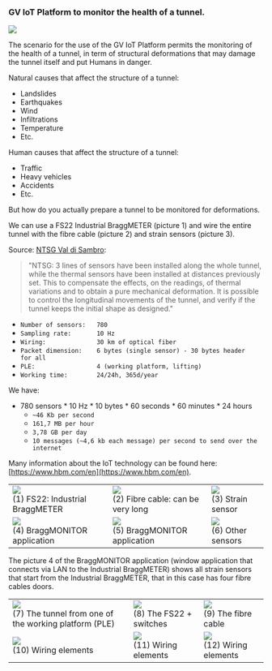 ### GV IoT Platform to monitor the health of a tunnel.

<div>
   <img src="{{site.baseurl}}{{site.images}}/about-us/images/tunnels_monitoring.png" />
</div>

The scenario for the use of the GV IoT Platform permits the monitoring of the health of a tunnel, in term of structural deformations that may damage the tunnel itself and put Humans in danger.

Natural causes that affect the structure of a tunnel:
* Landslides
* Earthquakes
* Wind
* Infiltrations
* Temperature
* Etc.

Human causes that affect the structure of a tunnel:
* Traffic
* Heavy vehicles
* Accidents
* Etc.

But how do you actually prepare a tunnel to be monitored for deformations.

We can use a FS22 Industrial BraggMETER (picture 1) and wire the entire tunnel with the fibre cable (picture 2) and strain sensors (picture 3).

Source: [NTSG Val di Sambro](http://www.ntsgen.com/en/performed-works/tunnel-val-di-sambro):

> "NTSG: 3 lines of sensors have been installed along the whole tunnel, while the thermal sensors have been installed at distances previously set. This to compensate the effects, on the readings, of thermal variations and to obtain a pure mechanical deformation. It is possible to control the longitudinal movements of the tunnel, and verify if the tunnel keeps the initial shape as designed."

* <code>Number of sensors:&nbsp;&nbsp;&nbsp;780</code>
* <code>Sampling rate:&nbsp;&nbsp;&nbsp;&nbsp;&nbsp;&nbsp;&nbsp;10 Hz</code>
* <code>Wiring:&nbsp;&nbsp;&nbsp;&nbsp;&nbsp;&nbsp;&nbsp;&nbsp;&nbsp;&nbsp;&nbsp;&nbsp;&nbsp;&nbsp;30 km of optical fiber</code>
* <code>Packet dimension:&nbsp;&nbsp;&nbsp;&nbsp;6 bytes (single sensor) - 30 bytes header for all</code>
* <code>PLE:&nbsp;&nbsp;&nbsp;&nbsp;&nbsp;&nbsp;&nbsp;&nbsp;&nbsp;&nbsp;&nbsp;&nbsp;&nbsp;&nbsp;&nbsp;&nbsp;&nbsp;4 (working platform, lifting)</code>
* <code>Working time:&nbsp;&nbsp;&nbsp;&nbsp;&nbsp;&nbsp;&nbsp;&nbsp;24/24h, 365d/year</code>

We have:

* 780 sensors * 10 Hz * 10 bytes * 60 seconds * 60 minutes * 24 hours
    * <code>~46 Kb per second</code>
    * <code>161,7 MB per hour</code>
    * <code>3,78 GB per day</code>
    * <code>10 messages (~4,6 kb each message) per second to send over the internet</code>

Many information about the IoT technology can be found here: [https://www.hbm.com/en](https://www.hbm.com/en).

<table>
  <tr>
    <td>
      <div>
        <img src="{{site.baseurl}}{{site.images}}/use_cases/images/tunnels/braggmeter.png" />
      </div>
      (1) FS22: Industrial BraggMETER</td>
    <td>
      <div>
        <img src="{{site.baseurl}}{{site.images}}/use_cases/images/tunnels/fibre.png" />
      </div>
      (2) Fibre cable: can be very long</td>
    <td>
      <div>
        <img src="{{site.baseurl}}{{site.images}}/use_cases/images/tunnels/strain_sensor.png" />
      </div>
      (3) Strain sensor
    </td>
  </tr>
  <tr>
    <td>
      <div>
        <img src="{{site.baseurl}}{{site.images}}/use_cases/images/tunnels/braggmonitor.png" />
      </div>
      (4) BraggMONITOR application</td>
    <td>
      <div>
        <img src="{{site.baseurl}}{{site.images}}/use_cases/images/tunnels/braggmonitor_details.png" />
      </div>
      (5) BraggMONITOR application</td>
    <td>
      <div>
        <img src="{{site.baseurl}}{{site.images}}/use_cases/images/tunnels/sensors.png" />
      </div>
      (6) Other sensors</td>
  </tr>
</table>

The picture 4 of the BraggMONITOR application (window application that connects via LAN to the Industrial BraggMETER) shows all strain sensors that start from the Industrial BraggMETER, that in this case has four fibre cables doors.

<table>
  <tr>
    <td>
      <div>
        <img src="{{site.baseurl}}{{site.images}}/use_cases/images/tunnels/tunnel_detail_7.png" />
      </div>
      (7) The tunnel from one of the working platform (PLE)</td>
    <td>
      <div>
        <img src="{{site.baseurl}}{{site.images}}/use_cases/images/tunnels/tunnel_detail_8.png" />
      </div>
      (8) The FS22 + switches</td>
    <td>
      <div>
        <img src="{{site.baseurl}}{{site.images}}/use_cases/images/tunnels/tunnel_detail_9.png" />
      </div>
      (9) The fibre cable</td>
  </tr>
  <tr>
    <td>
      <div>
        <img src="{{site.baseurl}}{{site.images}}/use_cases/images/tunnels/tunnel_detail_10.png" />
      </div>
      (10) Wiring elements</td>
    <td>
      <div>
        <img src="{{site.baseurl}}{{site.images}}/use_cases/images/tunnels/tunnel_detail_11.png" />
      </div>
      (11) Wiring elements</td>
    <td>
      <div>
        <img src="{{site.baseurl}}{{site.images}}/use_cases/images/tunnels/tunnel_detail_12.png" />
      </div>
      (12) Wiring elements</td>
  </tr>
</table>
